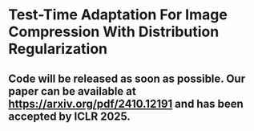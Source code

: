 # Test-Time Adaptation For Image Compression With Distribution Regularization
## Code will be released as soon as possible. Our paper can be available at https://arxiv.org/pdf/2410.12191 and has been accepted by ICLR 2025.

